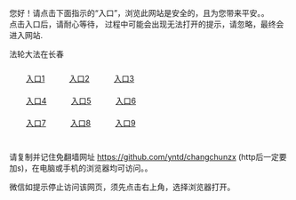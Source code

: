 您好！请点击下面指示的“入口”，浏览此网站是安全的，且为您带来平安。。 <br/>
点击入口后，请耐心等待， 过程中可能会出现无法打开的提示，请忽略，最终会进入网站. </br>

法轮大法在长春<br/>
<div style="padding:10px"><a style="margin:20px" target="_blank" href="https://d1tmz0p6qhm7uw.cloudfront.net/2Qpsp?uflgg" id="ccLink1" rel="nofollow">入口1</a> <a target="_blank" style="margin:20px" href="https://d1yu7z4nrxu852.cloudfront.net/2Qpsp?vnbktjne" id="ccLink2" rel="nofollow">入口2</a> <a style="margin:20px" target="_blank" href="https://dzi6malor4ydk.cloudfront.net/2Qpsp?hdowqh" id="ccLink3" rel="nofollow">入口3</a></div>

<div style="padding:10px" ><a style="margin:20px" target="_blank" href="https://d1tmz0p6qhm7uw.cloudfront.net/2Qpsp?uflgg" id="ccLink4" rel="nofollow">入口4</a> <a style="margin:20px" href="https://d1yu7z4nrxu852.cloudfront.net/2Qpsp?vnbktjne" target="_blank" id="ccLink5" rel="nofollow">入口5</a> <a style="margin:20px" href="https://dzi6malor4ydk.cloudfront.net/2Qpsp?hdowqh" target="_blank" id="ccLink6" rel="nofollow">入口6</a></div>

<div style="padding:10px"><a style="margin:20px" target="_blank" href="https://d1tmz0p6qhm7uw.cloudfront.net/2Qpsp?uflgg" id="ccLink7" rel="nofollow">入口7</a> <a style="margin:20px" href="https://d1yu7z4nrxu852.cloudfront.net/2Qpsp?vnbktjne" target="_blank" id="ccLink8" rel="nofollow">入口8</a> <a style="margin:20px" target="_blank" href="https://dzi6malor4ydk.cloudfront.net/2Qpsp?hdowqh" id="ccLink9" rel="nofollow">入口9</a></div>

<br/>



请复制并记住免翻墙网址 https://github.com/yntd/changchunzx (http后一定要加s)，在电脑或手机的浏览器均可访问。。<br/>

微信如提示停止访问该网页，须先点击右上角，选择浏览器打开。
